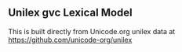 Unilex gvc Lexical Model
----------------------

This is built directly from Unicode.org unilex data at
https://github.com/unicode-org/unilex
